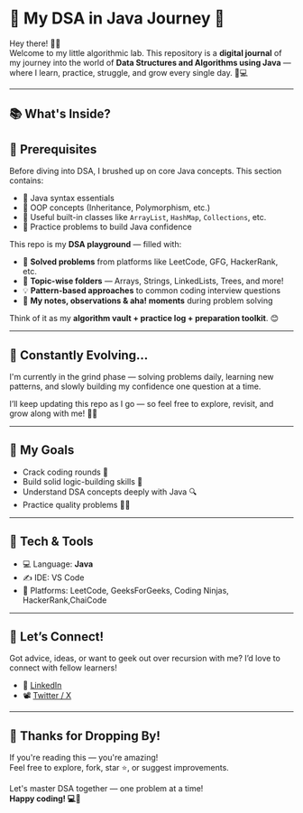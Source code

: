 # 🧠 My DSA in Java Journey 🚀

Hey there! 🙋‍♂️  
Welcome to my little algorithmic lab. This repository is a **digital journal** of my journey into the world of **Data Structures and Algorithms using Java** — where I learn, practice, struggle, and grow every single day. 🧩💻

---

## 📚 What's Inside?

## 📌 Prerequisites

Before diving into DSA, I brushed up on core Java concepts. This section contains:

* 🧠 Java syntax essentials
* 🚀 OOP concepts (Inheritance, Polymorphism, etc.)
* 🧰 Useful built-in classes like `ArrayList`, `HashMap`, `Collections`, etc.
* 🧪 Practice problems to build Java confidence


This repo is my **DSA playground** — filled with:

* 🧪 **Solved problems** from platforms like LeetCode, GFG, HackerRank, etc.
* 📂 **Topic-wise folders** — Arrays, Strings, LinkedLists, Trees, and more!
* 💡 **Pattern-based approaches** to common coding interview questions
* 📓 **My notes, observations & aha! moments** during problem solving

Think of it as my **algorithm vault + practice log + preparation toolkit**. 😊

---

## 🚧 Constantly Evolving...

I'm currently in the grind phase — solving problems daily, learning new patterns, and slowly building my confidence one question at a time.

I’ll keep updating this repo as I go — so feel free to explore, revisit, and grow along with me! 🔄💥

---

## 🎯 My Goals

- Crack coding rounds  💼
- Build solid logic-building skills 🧠
- Understand DSA concepts deeply with Java 🔍
- Practice quality problems 🏋️‍♂️

---

## 🔧 Tech & Tools

- 💻 Language: **Java**
- ✍️ IDE:   VS Code
- 📝 Platforms: LeetCode, GeeksForGeeks, Coding Ninjas, HackerRank,ChaiCode

---


## 🤝 Let’s Connect!

Got advice, ideas, or want to geek out over recursion with me? I’d love to connect with fellow learners!

* 🔗 [LinkedIn](https://www.linkedin.com/in/prince-singh-73450a2a3/)
* 📽 [Twitter / X](https://x.com/prin4382)

---

## 🌟 Thanks for Dropping By!

If you're reading this — you're amazing!  
Feel free to explore, fork, star ⭐, or suggest improvements.

Let's master DSA together — one problem at a time!  
**Happy coding! 💻🚀**




